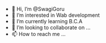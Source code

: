 - 👋 Hi, I’m @SwagiGoru
- 👀 I’m interested in Wab development
- 🌱 I’m currently learning B.C.A
- 💞️ I’m looking to collaborate on ...
- 📫 How to reach me ...

<!---
SwagiGoru/SwagiGoru is a ✨ special ✨ repository because its `README.md` (this file) appears on your GitHub profile.
You can click the Preview link to take a look at your changes.
--->
